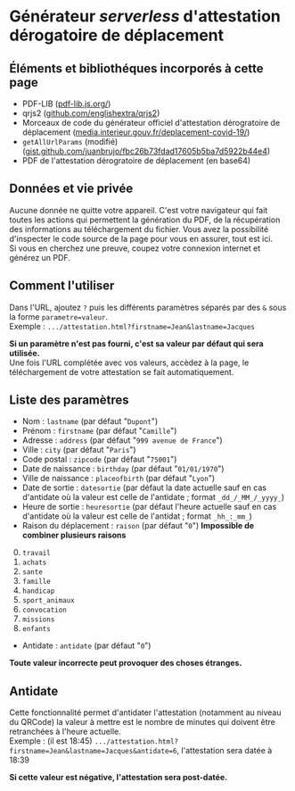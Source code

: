 Générateur _serverless_ d'attestation dérogatoire de déplacement
================================================================

Éléments et bibliothéques incorporés à cette page
-------------------------------------------------

*   PDF-LIB ([pdf-lib.js.org/](https://pdf-lib.js.org/))
*   qrjs2 ([github.com/englishextra/qrjs2](https://github.com/englishextra/qrjs2))
*   Morceaux de code du générateur officiel d'attestation dérogratoire de déplacement ([media.interieur.gouv.fr/deplacement-covid-19/](https://media.interieur.gouv.fr/deplacement-covid-19/))
*   `getAllUrlParams` (modifié) ([gist.github.com/juanbrujo/fbc26b73fdad17605b5ba7d5922b44e4](https://gist.github.com/juanbrujo/fbc26b73fdad17605b5ba7d5922b44e4))
*   PDF de l'attestation dérogratoire de déplacement (en base64)

Données et vie privée
---------------------

Aucune donnée ne quitte votre appareil. C'est votre navigateur qui fait toutes les actions qui permettent la génération du PDF, de la récupération des informations au téléchargement du fichier. Vous avez la possibilité d'inspecter le code source de la page pour vous en assurer, tout est ici.  
Si vous en cherchez une preuve, coupez votre connexion internet et générez un PDF.

Comment l'utiliser
------------------

Dans l'URL, ajoutez `?` puis les différents paramètres séparés par des `&` sous la forme `parametre=valeur`.  
Exemple : `.../attestation.html?firstname=Jean&lastname=Jacques`

**Si un paramètre n'est pas fourni, c'est sa valeur par défaut qui sera utilisée.**  
Une fois l'URL complétée avec vos valeurs, accèdez à la page, le téléchargement de votre attestation se fait automatiquement.

Liste des paramètres
--------------------

*   Nom : `lastname` (par défaut "`Dupont`")
*   Prénom : `firstname` (par défaut "`Camille`")
*   Adresse : `address` (par défaut "`999 avenue de France`")
*   Ville : `city` (par défaut "`Paris`")
*   Code postal : `zipcode` (par défaut "`75001`")
*   Date de naissance : `birthday` (par défaut "`01/01/1970`")
*   Ville de naissance : `placeofbirth` (par défaut "`Lyon`")
*   Date de sortie : `datesortie` (par défaut la date actuelle sauf en cas d'antidate où la valeur est celle de l'antidate ; format `_dd_/_MM_/_yyyy_`)
*   Heure de sortie : `heuresortie` (par défaut l'heure actuelle sauf en cas d'antidate où la valeur est celle de l'antidat ; format `_hh_:_mm_`)
*   Raison du déplacement : `raison` (par défaut "`0`") **Impossible de combiner plusieurs raisons**
  0.  `travail`
  1.  `achats`
  2.  `sante`
  3.  `famille`
  4.  `handicap`
  5.  `sport_animaux`
  6.  `convocation`
  7.  `missions`
  8.  `enfants`
*   Antidate : `antidate` (par défaut "`0`")

**Toute valeur incorrecte peut provoquer des choses étranges.**

Antidate
--------

Cette fonctionnalité permet d'antidater l'attestation (notamment au niveau du QRCode) la valeur à mettre est le nombre de minutes qui doivent être retranchées à l'heure actuelle.  
Exemple : (il est 18:45) `.../attestation.html?firstname=Jean&lastname=Jacques&antidate=6`, l'attestation sera datée à 18:39

**Si cette valeur est négative, l'attestation sera post-datée.**
